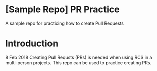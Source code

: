 # [Sample Repo] PR Practice
A sample repo for practicing how to create Pull Requests

# Introduction
8 Feb 2018
Creating Pull Requsts (PRs) is needed when using RCS in a multi-person projects. This repo can be used to practice creating PRs.